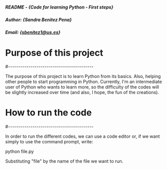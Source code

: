 ##### README - {Code for learning Python - First steps} 
##### Author: {Sandra Benitez Pena}
##### Email: {sbenitez1@us.es}



# Purpose of this project
#------------------------------------------

The purpose of this project is to learn Python from its basics. Also, 
helping other people to start programming in Python. 
Currently, I'm an intermediate user of Python who wants to learn more,
so the difficulty of the codes will be slightly increased over time 
(and also, I hope, the fun of the creations).

# How to run the code
#------------------------------------------

In order to run the different codes, we can use a code editor or,
if we want simply to use the command prompt, write:

python file.py

Substituting "file" by the name of the file we want to run.
